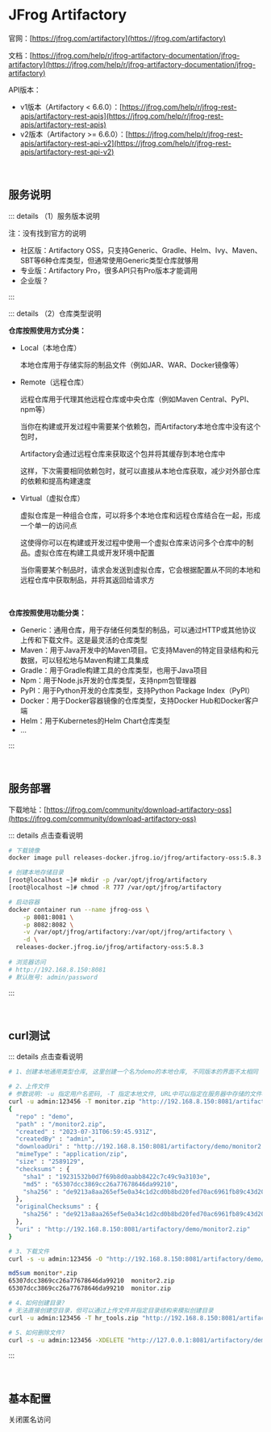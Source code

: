 # JFrog Artifactory

官网：[https://jfrog.com/artifactory](https://jfrog.com/artifactory)

文档：[https://jfrog.com/help/r/jfrog-artifactory-documentation/jfrog-artifactory](https://jfrog.com/help/r/jfrog-artifactory-documentation/jfrog-artifactory)

API版本：

* v1版本（Artifactory < 6.6.0）：[https://jfrog.com/help/r/jfrog-rest-apis/artifactory-rest-apis](https://jfrog.com/help/r/jfrog-rest-apis/artifactory-rest-apis)
* v2版本（Artifactory >= 6.6.0）：[https://jfrog.com/help/r/jfrog-rest-apis/artifactory-rest-api-v2](https://jfrog.com/help/r/jfrog-rest-apis/artifactory-rest-api-v2)

<br />

## 服务说明

::: details （1）服务版本说明

注：没有找到官方的说明

* 社区版：Artifactory OSS，只支持Generic、Gradle、Helm、Ivy、Maven、SBT等6种仓库类型，但通常使用Generic类型仓库就够用
* 专业版：Artifactory Pro，很多API只有Pro版本才能调用
* 企业版？

:::

::: details （2）仓库类型说明

**仓库按照使用方式分类：**

* Local（本地仓库）

  本地仓库用于存储实际的制品文件（例如JAR、WAR、Docker镜像等）

* Remote（远程仓库）

  远程仓库用于代理其他远程仓库或中央仓库（例如Maven Central、PyPI、npm等）

  当你在构建或开发过程中需要某个依赖包，而Artifactory本地仓库中没有这个包时，

  Artifactory会通过远程仓库来获取这个包并将其缓存到本地仓库中

  这样，下次需要相同依赖包时，就可以直接从本地仓库获取，减少对外部仓库的依赖和提高构建速度

* Virtual（虚拟仓库）

  虚拟仓库是一种组合仓库，可以将多个本地仓库和远程仓库结合在一起，形成一个单一的访问点

  这使得你可以在构建或开发过程中使用一个虚拟仓库来访问多个仓库中的制品。虚拟仓库在构建工具或开发环境中配置

  当你需要某个制品时，请求会发送到虚拟仓库，它会根据配置从不同的本地和远程仓库中获取制品，并将其返回给请求方

<br />

**仓库按照使用功能分类：**

* Generic：通用仓库，用于存储任何类型的制品，可以通过HTTP或其他协议上传和下载文件。这是最灵活的仓库类型
* Maven：用于Java开发中的Maven项目。它支持Maven的特定目录结构和元数据，可以轻松地与Maven构建工具集成
* Gradle：用于Gradle构建工具的仓库类型，也用于Java项目
* Npm：用于Node.js开发的仓库类型，支持npm包管理器
* PyPI：用于Python开发的仓库类型，支持Python Package Index（PyPI）
* Docker：用于Docker容器镜像的仓库类型，支持Docker Hub和Docker客户端
* Helm：用于Kubernetes的Helm Chart仓库类型
* ...

:::

<br />

## 服务部署

下载地址：[https://jfrog.com/community/download-artifactory-oss](https://jfrog.com/community/download-artifactory-oss)

::: details 点击查看说明

```bash
# 下载镜像
docker image pull releases-docker.jfrog.io/jfrog/artifactory-oss:5.8.3

# 创建本地存储目录
[root@localhost ~]# mkdir -p /var/opt/jfrog/artifactory
[root@localhost ~]# chmod -R 777 /var/opt/jfrog/artifactory

# 启动容器
docker container run --name jfrog-oss \
    -p 8081:8081 \
    -p 8082:8082 \
    -v /var/opt/jfrog/artifactory:/var/opt/jfrog/artifactory \
    -d \
  releases-docker.jfrog.io/jfrog/artifactory-oss:5.8.3
  
# 浏览器访问
# http://192.168.8.150:8081
# 默认账号: admin/password
```

:::

<br />

## curl测试

::: details 点击查看说明

```bash
# 1、创建本地通用类型仓库, 这里创建一个名为demo的本地仓库, 不同版本的界面不太相同

# 2、上传文件
# 参数说明: -u 指定用户名密码, -T 指定本地文件, URL中可以指定在服务器中存储的文件名
curl -u admin:123456 -T monitor.zip "http://192.168.8.150:8081/artifactory/demo/monitor2.zip"
{
  "repo" : "demo",
  "path" : "/monitor2.zip",
  "created" : "2023-07-31T06:59:45.931Z",
  "createdBy" : "admin",
  "downloadUri" : "http://192.168.8.150:8081/artifactory/demo/monitor2.zip",
  "mimeType" : "application/zip",
  "size" : "2589129",
  "checksums" : {
    "sha1" : "19231532b0d7f69b8d0aabb8422c7c49c9a3103e",
    "md5" : "65307dcc3869cc26a77678646da99210",
    "sha256" : "de9213a8aa265ef5e0a34c1d2cd0b8bd20fed70ac6961fb89c43d20d8d7f7337"
  },
  "originalChecksums" : {
    "sha256" : "de9213a8aa265ef5e0a34c1d2cd0b8bd20fed70ac6961fb89c43d20d8d7f7337"
  },
  "uri" : "http://192.168.8.150:8081/artifactory/demo/monitor2.zip"
}

# 3、下载文件
curl -s -u admin:123456 -O "http://192.168.8.150:8081/artifactory/demo/monitor2.zip"

md5sum monitor*.zip
65307dcc3869cc26a77678646da99210  monitor2.zip
65307dcc3869cc26a77678646da99210  monitor.zip

# 4、如何创建目录?
# 无法直接创建空目录，但可以通过上传文件并指定目录结构来模拟创建目录
curl -u admin:123456 -T hr_tools.zip "http://192.168.8.150:8081/artifactory/demo/tools/hr_tools.zip"

# 5、如何删除文件?
curl -s -u admin:123456 -XDELETE "http://127.0.0.1:8081/artifactory/demo/monitor2.zip"
```

:::

<br />

## 基本配置

关闭匿名访问







